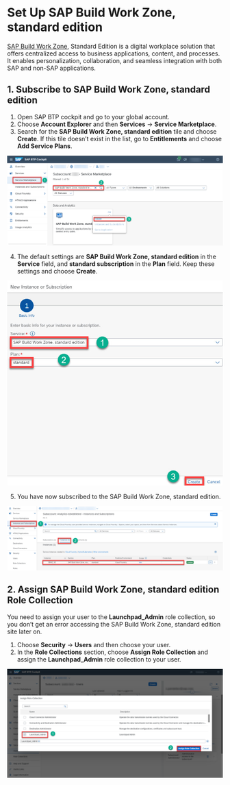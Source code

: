 # Set Up SAP Build Work Zone, standard edition

[SAP Build Work Zone](
https://learning.sap.com/learning-journey/implement-and-administer-sap-build-work-zone), Standard Edition is a digital workplace solution that offers centralized access to business applications, content, and processes. It enables personalization, collaboration, and seamless integration with both SAP and non-SAP applications.
## 1. Subscribe to SAP Build Work Zone, standard edition

  1. Open SAP BTP cockpit and go to your global account.
  2. Choose **Account Explorer** and then **Services** &rarr; **Service Marketplace**.
  3. Search for the **SAP Build Work Zone, standard edition** tile and choose **Create**. If this tile doesn’t exist in the list, go to **Entitlements** and choose **Add Service Plans**.

  ![Subscribe-SBWZ](./images/BTPCockpit-Subscribe-SBWZ.jpg)

  4. The default settings are **SAP Build Work Zone, standard edition** in the **Service** field, and **standard subscription** in the **Plan** field. Keep these settings and choose **Create**.
  
  ![BTPCockpit-create-Instance-SBWZ](./images/BTPCockpit-create-Instance-SBWZ.jpg)
  
  5. You have now subscribed to the SAP Build Work Zone, standard edition.
  
  ![Instance-SBWZ](./images/BTPCockpit-Instance-SBWZ.jpg)

  ## 2. Assign SAP Build Work Zone, standard edition Role Collection

  You need to assign your user to the **Launchpad_Admin** role collection, so you don’t get an error accessing the SAP Build Work Zone, standard edition site later on.

  1. Choose **Security** &rarr; **Users** and then choose your user.
  2. In the **Role Collections** section, choose **Assign Role Collection** and assign the **Launchpad_Admin** role collection to your user.

  ![role collection -SBWZ](./images/BTP-Cockpit-Assign-SBWZ-role-collection.jpg)
